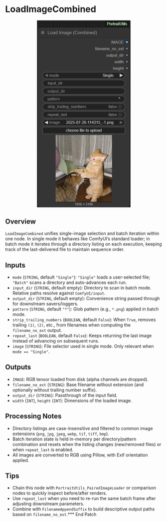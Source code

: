 # LoadImageCombined
<div align="center"><img src="screenshots/load_image_combined.png" alt="Screenshot" width="300" /></div>


## Overview
`LoadImageCombined` unifies single-image selection and batch iteration within one node. In single mode it behaves like ComfyUI’s standard loader; in batch mode it iterates through a directory listing on each execution, keeping track of the last-delivered file to maintain sequence order.

## Inputs
- `mode` (`STRING`, default `"Single"`): `"Single"` loads a user-selected file; `"Batch"` scans a directory and auto-advances each run.
- `input_dir` (`STRING`, default empty): Directory to scan in batch mode. Relative paths resolve against `ComfyUI/input`.
- `output_dir` (`STRING`, default empty): Convenience string passed through for downstream savers/loggers.
- `pattern` (`STRING`, default `"*"`): Glob pattern (e.g., `*.png`) applied in batch mode.
- `strip_trailing_numbers` (`BOOLEAN`, default `False`): When `True`, removes trailing `(1)`, `(2)`, etc., from filenames when computing the `filename_no_ext` output.
- `repeat_last` (`BOOLEAN`, default `False`): Keeps returning the last image instead of advancing on subsequent runs.
- `image` (`STRING`): File selector used in single mode. Only relevant when `mode == "Single"`.

## Outputs
- `IMAGE`: RGB tensor loaded from disk (alpha channels are dropped).
- `filename_no_ext` (`STRING`): Base filename without extension (and optionally without trailing number suffix).
- `output_dir` (`STRING`): Passthrough of the input field.
- `width` (`INT`), `height` (`INT`): Dimensions of the loaded image.

## Processing Notes
- Directory listings are case-insensitive and filtered to common image extensions (`png`, `jpg`, `jpeg`, `webp`, `tif`, `tiff`, `bmp`).
- Batch iteration state is held in-memory per directory/pattern combination and resets when the listing changes (new/removed files) or when `repeat_last` is enabled.
- All images are converted to RGB using Pillow, with Exif orientation applied.

## Tips
- Chain this node with `PortraitUtils_PairedImageLoader` or comparison nodes to quickly inspect before/after renders.
- Use `repeat_last` when you need to re-run the same batch frame after adjusting downstream parameters.
- Combine with `FilenameAppendSuffix` to build descriptive output paths based on `filename_no_ext`.*** End Patch
